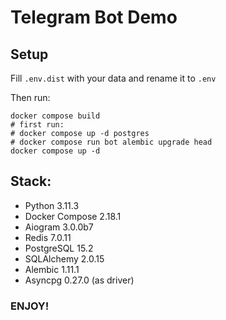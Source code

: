 # Telegram Bot Demo

## Setup

Fill `.env.dist` with your data and rename it to `.env`

Then run:

```shell
docker compose build
# first run:
# docker compose up -d postgres
# docker compose run bot alembic upgrade head
docker compose up -d
```

## Stack:
* Python 3.11.3
* Docker Compose 2.18.1
* Aiogram 3.0.0b7
* Redis 7.0.11
* PostgreSQL 15.2
* SQLAlchemy 2.0.15
* Alembic 1.11.1
* Asyncpg 0.27.0 (as driver)

### ENJOY!
